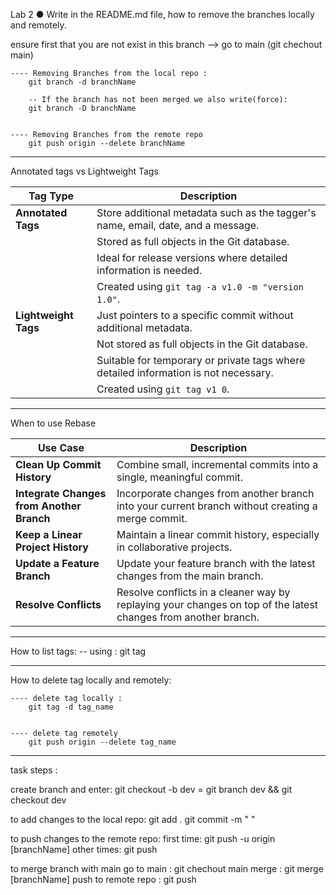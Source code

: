 Lab 2 ● Write in the README.md file, how to remove the branches locally and remotely.

ensure first that you are not exist in this branch --> go to main (git chechout main) 


    ---- Removing Branches from the local repo :
        git branch -d branchName

        -- If the branch has not been merged we also write(force):
        git branch -D branchName


    ---- Removing Branches from the remote repo
        git push origin --delete branchName

-----------------------------------------------------------------------------

Annotated tags vs Lightweight Tags 

| **Tag Type**       | **Description**                                                                                   |
|--------------------|---------------------------------------------------------------------------------------------------|
| **Annotated Tags** | Store additional metadata such as the tagger's name, email, date, and a message.                  |
|                    | Stored as full objects in the Git database.                                                       |
|                    | Ideal for release versions where detailed information is needed.                                  |
|                    | Created using `git tag -a v1.0 -m "version 1.0"`.                                                 |
| **Lightweight Tags** | Just pointers to a specific commit without additional metadata.                                  |
|                    | Not stored as full objects in the Git database.                                                   |
|                    | Suitable for temporary or private tags where detailed information is not necessary.               |
|                    | Created using `git tag v1 0`.                                                                     |


------------------------------------------------------------------------------
When to use Rebase 

| **Use Case**                          | **Description**                                                                 |
|---------------------------------------|---------------------------------------------------------------------------------|
| **Clean Up Commit History**           | Combine small, incremental commits into a single, meaningful commit.            |
| **Integrate Changes from Another Branch** | Incorporate changes from another branch into your current branch without creating a merge commit. |
| **Keep a Linear Project History**     | Maintain a linear commit history, especially in collaborative projects.         |
| **Update a Feature Branch**           | Update your feature branch with the latest changes from the main branch.        |
| **Resolve Conflicts**                 | Resolve conflicts in a cleaner way by replaying your changes on top of the latest changes from another branch. |

-------------------------------------------------------------------------------
How to list tags:
    -- using : git tag

------------------------------------------------------------------------------
How to delete tag locally and remotely:

    ---- delete tag locally :
        git tag -d tag_name


    ---- delete tag remotely
        git push origin --delete tag_name




-------------------------------------------------------------------------------
task steps :

create branch and enter: git checkout -b dev = git branch dev && git checkout dev

to add changes to the local repo: git add . git commit -m " "

to push changes to the remote repo: first time: git push -u origin [branchName] other times: git push

to merge branch with main go to main : git chechout main merge : git merge [branchName] push to remote repo : git push